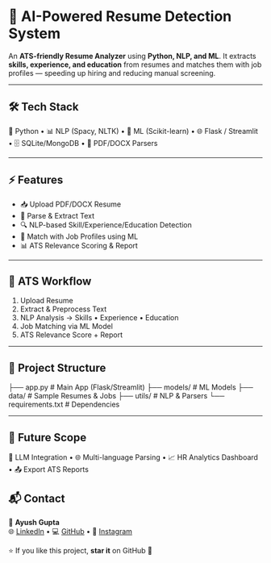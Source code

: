 # 🤖 AI-Powered Resume Detection System  

An **ATS-friendly Resume Analyzer** using **Python, NLP, and ML**. It extracts **skills, experience, and education** from resumes and matches them with job profiles — speeding up hiring and reducing manual screening.  

---

## 🛠️ Tech Stack  
🐍 Python • 📊 NLP (Spacy, NLTK) • 🤖 ML (Scikit-learn) • 🌐 Flask / Streamlit • 🗄️ SQLite/MongoDB • 📑 PDF/DOCX Parsers  

---

## ⚡ Features  
- 📥 Upload PDF/DOCX Resume  
- 📝 Parse & Extract Text  
- 🔍 NLP-based Skill/Experience/Education Detection  
- 🤝 Match with Job Profiles using ML  
- 📊 ATS Relevance Scoring & Report  

---

## 🧠 ATS Workflow  
1. Upload Resume  
2. Extract & Preprocess Text  
3. NLP Analysis → Skills • Experience • Education  
4. Job Matching via ML Model  
5. ATS Relevance Score + Report  

---

## 📂 Project Structure  
├── app.py # Main App (Flask/Streamlit)
├── models/ # ML Models
├── data/ # Sample Resumes & Jobs
├── utils/ # NLP & Parsers
└── requirements.txt # Dependencies

---

## 🎯 Future Scope  
🔮 LLM Integration • 🌐 Multi-language Parsing • 📈 HR Analytics Dashboard • 📤 Export ATS Reports  



## 📬 Contact  
👤 **Ayush Gupta**  
🌐 [LinkedIn](https://www.linkedin.com/in/ayushgupta-21) • 💻 [GitHub](https://github.com/portraitwala) • 📸 [Instagram](https://instagram.com/portraitwalagallery)  

⭐ If you like this project, **star it** on GitHub 🚀
